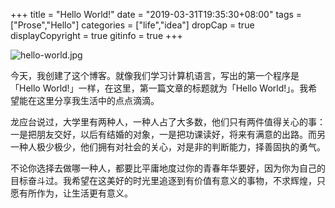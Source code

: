 +++
title = "Hello World!"
date = "2019-03-31T19:35:30+08:00"
tags = ["Prose","Hello"]
categories = ["life","idea"]
dropCap = true
displayCopyright = true
gitinfo = true
+++

![hello-world.jpg](/images/hello-world.jpg)

今天，我创建了这个博客。就像我们学习计算机语言，写出的第一个程序是「Hello World!」一样，在这里，第一篇文章的标题就为「Hello World!」。我希望能在这里分享我生活中的点点滴滴。

龙应台说过，大学里有两种人，一种人占了大多数，他们只有两件值得关心的事：一是把朋友交好，以后有结婚的对象，一是把功课读好，将来有满意的出路。而另一种人极少极少，他们拥有对社会的关心，对是非的判断能力，择善固执的勇气。

不论你选择去做哪一种人，都要比平庸地度过你的青春年华要好，因为你为自己的目标奋斗过。我希望在这美好的时光里追逐到有价值有意义的事物，不求辉煌，只愿有所作为，让生活更有意义。

